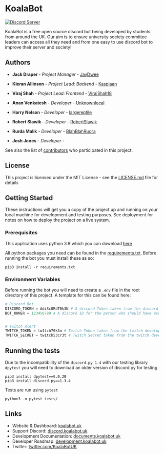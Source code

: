# KoalaBot
[![Discord Server](https://img.shields.io/discord/523301176309972993.svg?label=Support_Discord)](https://discord.gg/5etEjVd)

KoalaBot is a free open source discord bot being developed by students from around the UK. 
Our aim is to ensure university society committee leaders can access all they need and from one easy to use discord bot 
to improve their server and society! 

## Authors

* **Jack Draper** - *Project Manager* - [JayDwee](https://github.com/JayDwee)
* **Kieran Allinson** - *Project Lead: Backend* - [Kaspiaan](https://github.com/Kaspiaan)
* **Viraj Shah** - *Project Lead: Frontend* - [VirajShah18](https://github.com/VirajShah18)


* **Anan Venkatesh** - *Developer* - [Unknownlocal](https://github.com/Unknownlocal)
* **Harry Nelson** - *Developer* - [largereptile](https://github.com/largereptile)
* **Robert Slawik** - *Developer* - [RobertSlawik](https://github.com/RobertSlawik)
* **Rurda Malik** - *Developer* - [BlahBlahRudra](https://github.com/BlahBlahRudra)
* **Josh Jones** - *Developer* - 

See also the list of [contributors](https://github.com/KoalaBotUK/KoalaBot/graphs/contributors) who participated in this project.

## License

This project is licensed under the MIT License - see the [LICENSE.md](LICENSE.md) file for details

## Getting Started

These instructions will get you a copy of the project up and running on your local machine for development and testing purposes. See deployment for notes on how to deploy the project on a live system.

### Prerequisites

This application uses python 3.8 which you can download [here](https://www.python.org/downloads/)

All python packages you need can be found in the [requirements.txt](requirements.txt).
Before running the bot you must install these as so:

```
pip3 install -r requirements.txt
``` 


### Environment Variables

Before running the bot you will need to create a `.env` file in the root directory of this project. A template for this can be found here:

```python
# Discord Bot
DISCORD_TOKEN = AdiSc0RdT0k3N # A discord Token taken from the discord developers portal 
BOT_OWNER = 123456789 # A discord ID for the person who should have access to owner commands


# Twitch Alert
TWITCH_TOKEN = tw1tch70k3n # Twitch Token taken from the twitch developers portal
TWITCH_SECRET = tw1tch53cr3t # Twitch Secret taken from the twitch developers portal
```

## Running the tests

Due to the incompatibility of the `discord.py 1.4` with our testing library `dpytest` you will need to download an
older version of discord.py for testing.
```
pip3 install dpytest==0.0.20
pip3 install discord.py==1.3.4
```

Tests are run using `pytest`
```
python3 -m pytest tests/
```

## Links
* Website & Dashboard: [koalabot.uk](http://koalabot.uk)
* Support Discord: [discord.koalabot.uk](http://discord.koalabot.uk)
* Development Documentation: [documents.koalabot.uk](http://documents.koalabot.uk)
* Developer Roadmap: [development.koalabot.uk](http://development.koalabot.uk)
* Twitter: [twitter.com/KoalaBotUK](https://twitter.com/KoalaBotUK)